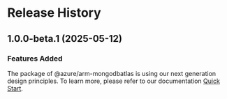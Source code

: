 # Release History
    
## 1.0.0-beta.1 (2025-05-12)

### Features Added

The package of @azure/arm-mongodbatlas is using our next generation design principles. To learn more, please refer to our documentation [Quick Start](https://aka.ms/azsdk/js/mgmt/quickstart).
